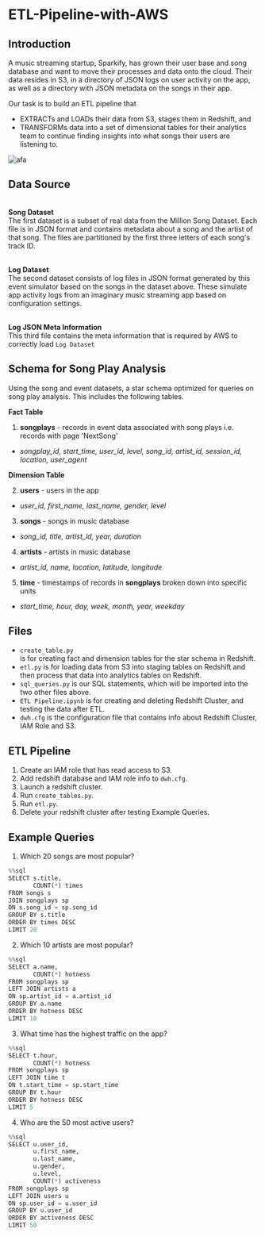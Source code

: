# ETL-Pipeline-with-AWS

## Introduction

A music streaming startup, Sparkify, has grown their user base and song database and want to move their processes and data onto the cloud. Their data resides in S3, in a directory of JSON logs on user activity on the app, as well as a directory with JSON metadata on the songs in their app.

Our task is to build an ETL pipeline that 
- EXTRACTs and LOADs their data from S3, stages them in Redshift, and 
- TRANSFORMs data into a set of dimensional tables for their analytics team to continue finding insights into what songs their users are listening to.

![afa](https://video.udacity-data.com/topher/2022/May/62770f73_sparkify-s3-to-redshift-etl/sparkify-s3-to-redshift-etl.png)

## Data Source
<br>**Song Dataset**
<br>The first dataset is a subset of real data from the Million Song Dataset. Each file is in JSON format and contains metadata about a song and the artist of that song. The files are partitioned by the first three letters of each song's track ID.

<br>**Log Dataset**
<br>The second dataset consists of log files in JSON format generated by this event simulator based on the songs in the dataset above. These simulate app activity logs from an imaginary music streaming app based on configuration settings.

<br>**Log JSON Meta Information**
<br>This third file contains the meta information that is required by AWS to correctly load `Log Dataset`

## Schema for Song Play Analysis
Using the song and event datasets, a star schema optimized for queries on song play analysis. This includes the following tables.

**Fact Table**<br>
1. **songplays** - records in event data associated with song plays i.e. records with page 'NextSong'
- *songplay_id, start_time, user_id, level, song_id, artist_id, session_id, location, user_agent*

**Dimension Table**<br>

2. **users** - users in the app
- *user_id, first_name, last_name, gender, level*

3. **songs** - songs in music database
- *song_id, title, artist_id, year, duration*

4. **artists** - artists in music database
- *artist_id, name, location, latitude, longitude*

5. **time** - timestamps of records in **songplays** broken down into specific units
- *start_time, hour, day, week, month, year, weekday*

## Files
- `create_table.py` <br>is for creating fact and dimension tables for the star schema in Redshift.
- `etl.py` is for loading data from S3 into staging tables on Redshift and then process that data into analytics tables on Redshift.
- `sql_queries.py` is our SQL statements, which will be imported into the two other files above.
- `ETL Pipeline.ipynb` is for creating and deleting Redshift Cluster, and testing the data after ETL.
- `dwh.cfg` is the configuration file that contains info about Redshift Cluster, IAM Role and S3. 

## ETL Pipeline
1. Create an IAM role that has read access to S3.
2. Add redshift database and IAM role info to `dwh.cfg`.
3. Launch a redshift cluster.
4. Run `create_tables.py`.
5. Run `etl.py`.
6. Delete your redshift cluster after testing Example Queries.

## Example Queries
1. Which 20 songs are most popular?
```python
%%sql
SELECT s.title,
       COUNT(*) times
FROM songs s
JOIN songplays sp
ON s.song_id = sp.song_id
GROUP BY s.title
ORDER BY times DESC
LIMIT 20
```

2. Which 10 artists are most popular?
```python
%%sql
SELECT a.name,
       COUNT(*) hotness
FROM songplays sp
LEFT JOIN artists a
ON sp.artist_id = a.artist_id
GROUP BY a.name
ORDER BY hotness DESC
LIMIT 10
```

3. What time has the highest traffic on the app?
```python
%%sql
SELECT t.hour,
       COUNT(*) hotness
FROM songplays sp
LEFT JOIN time t
ON t.start_time = sp.start_time
GROUP BY t.hour
ORDER BY hotness DESC
LIMIT 5
```

4. Who are the 50 most active users?
```python
%%sql
SELECT u.user_id,
       u.first_name,
       u.last_name,
       u.gender,
       u.level,
       COUNT(*) activeness
FROM songplays sp
LEFT JOIN users u
ON sp.user_id = u.user_id
GROUP BY u.user_id
ORDER BY activeness DESC
LIMIT 50
```

